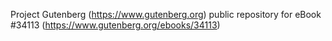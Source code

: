 Project Gutenberg (https://www.gutenberg.org) public repository for eBook #34113 (https://www.gutenberg.org/ebooks/34113)
